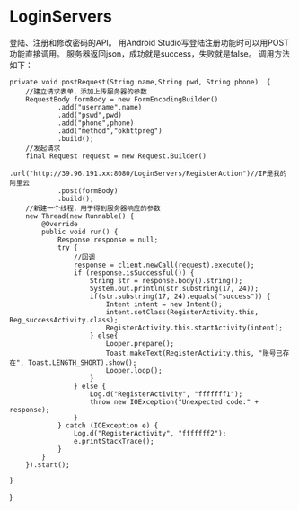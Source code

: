 # LoginServers
登陆、注册和修改密码的API。
用Android Studio写登陆注册功能时可以用POST功能直接调用。
服务器返回json，成功就是success，失败就是false。
调用方法如下：

    private void postRequest(String name,String pwd, String phone)  {
        //建立请求表单，添加上传服务器的参数
        RequestBody formBody = new FormEncodingBuilder()
                .add("username",name)
                .add("pswd",pwd)
                .add("phone",phone)
                .add("method","okhttpreg")
                .build();
        //发起请求
        final Request request = new Request.Builder()
                .url("http://39.96.191.xx:8080/LoginServers/RegisterAction")//IP是我的阿里云
                .post(formBody)
                .build();
        //新建一个线程，用于得到服务器响应的参数
        new Thread(new Runnable() {
            @Override
            public void run() {
                Response response = null;
                try {
                    //回调
                    response = client.newCall(request).execute();
                    if (response.isSuccessful()) {
                        String str = response.body().string();
                        System.out.println(str.substring(17, 24));
                        if(str.substring(17, 24).equals("success")) {
                            Intent intent = new Intent();
                            intent.setClass(RegisterActivity.this, Reg_successActivity.class);
                            RegisterActivity.this.startActivity(intent);
                        } else{
                            Looper.prepare();
                            Toast.makeText(RegisterActivity.this, "账号已存在", Toast.LENGTH_SHORT).show();
                            Looper.loop();
                        }
                    } else {
                        Log.d("RegisterActivity", "fffffff1");
                        throw new IOException("Unexpected code:" + response);
                    }
                } catch (IOException e) {
                    Log.d("RegisterActivity", "fffffff2");
                    e.printStackTrace();
                }
            }
        }).start();

    }

}
